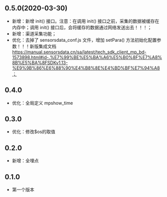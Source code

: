 ## 0.5.0(2020-03-30)
* 新增：新增 init() 接口。注意：在调用 init() 接口之前，采集的数据被缓存在内存中；调用 init() 接口后，会将缓存的数据通过网络发送出去！！！；
* 新增：渠道采集功能；
* 优化：去掉了 sensorsdata_conf.js 文件，增加 setPara() 方法初始化配置参数！！！新版集成文档 https://manual.sensorsdata.cn/sa/latest/tech_sdk_client_mp_bd-1573898.html#id-.%E7%99%BE%E5%BA%A6%E5%B0%8F%E7%A8%8B%E5%BA%8FSDKv1.13-%E9%9B%86%E6%88%90%E4%B8%8E%E4%BD%BF%E7%94%A8；

## 0.4.0
* 优化：全局定义 mpshow_time

## 0.3.0
* 优化：修改$os的取值

## 0.2.0
* 新增：全埋点

## 0.1.0
* 第一个版本